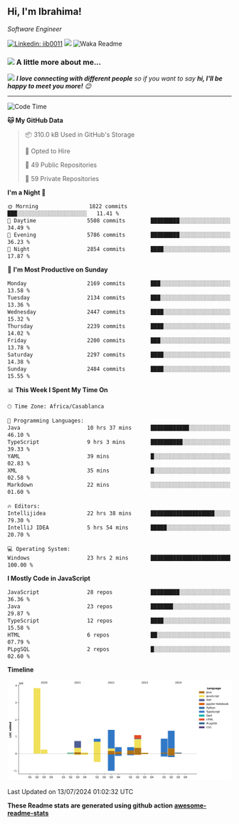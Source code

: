 <h2>Hi, I'm Ibrahima! </h2>
<p><em>Software Engineer 
</em></p>


[![Linkedin: iib0011](https://img.shields.io/badge/-iib0011-blue?style=flat-square&logo=Linkedin&logoColor=white&link=https://www.linkedin.com/in/iib0011/)](https://www.linkedin.com/in/iib0011/)
![](https://visitor-badge.glitch.me/badge?page_id=iib0011)
![Waka Readme](https://github.com/iib0011/iib0011/workflows/Waka%20Readme/badge.svg)


### <img src="https://media.giphy.com/media/VgCDAzcKvsR6OM0uWg/giphy.gif" width="50"> A little more about me...  


<img src="https://media.giphy.com/media/LnQjpWaON8nhr21vNW/giphy.gif" width="60"> <em><b>I love connecting with different people</b> so if you want to say <b>hi, I'll be happy to meet you more!</b> 😊</em>

---
<!--START_SECTION:waka-->
![Code Time](http://img.shields.io/badge/Code%20Time-3%2C604%20hrs%2025%20mins-blue)

**🐱 My GitHub Data** 

> 📦 310.0 kB Used in GitHub's Storage 
 > 
> 💼 Opted to Hire
 > 
> 📜 49 Public Repositories 
 > 
> 🔑 59 Private Repositories 
 > 
**I'm a Night 🦉** 

```text
🌞 Morning                1822 commits        ███░░░░░░░░░░░░░░░░░░░░░░   11.41 % 
🌆 Daytime                5508 commits        █████████░░░░░░░░░░░░░░░░   34.49 % 
🌃 Evening                5786 commits        █████████░░░░░░░░░░░░░░░░   36.23 % 
🌙 Night                  2854 commits        ████░░░░░░░░░░░░░░░░░░░░░   17.87 % 
```
📅 **I'm Most Productive on Sunday** 

```text
Monday                   2169 commits        ███░░░░░░░░░░░░░░░░░░░░░░   13.58 % 
Tuesday                  2134 commits        ███░░░░░░░░░░░░░░░░░░░░░░   13.36 % 
Wednesday                2447 commits        ████░░░░░░░░░░░░░░░░░░░░░   15.32 % 
Thursday                 2239 commits        ████░░░░░░░░░░░░░░░░░░░░░   14.02 % 
Friday                   2200 commits        ███░░░░░░░░░░░░░░░░░░░░░░   13.78 % 
Saturday                 2297 commits        ████░░░░░░░░░░░░░░░░░░░░░   14.38 % 
Sunday                   2484 commits        ████░░░░░░░░░░░░░░░░░░░░░   15.55 % 
```


📊 **This Week I Spent My Time On** 

```text
🕑︎ Time Zone: Africa/Casablanca

💬 Programming Languages: 
Java                     10 hrs 37 mins      ████████████░░░░░░░░░░░░░   46.10 % 
TypeScript               9 hrs 3 mins        ██████████░░░░░░░░░░░░░░░   39.33 % 
YAML                     39 mins             █░░░░░░░░░░░░░░░░░░░░░░░░   02.83 % 
XML                      35 mins             █░░░░░░░░░░░░░░░░░░░░░░░░   02.58 % 
Markdown                 22 mins             ░░░░░░░░░░░░░░░░░░░░░░░░░   01.60 % 

🔥 Editors: 
Intellijidea             22 hrs 38 mins      ████████████████████░░░░░   79.30 % 
IntelliJ IDEA            5 hrs 54 mins       █████░░░░░░░░░░░░░░░░░░░░   20.70 % 

💻 Operating System: 
Windows                  23 hrs 2 mins       █████████████████████████   100.00 % 
```

**I Mostly Code in JavaScript** 

```text
JavaScript               28 repos            █████████░░░░░░░░░░░░░░░░   36.36 % 
Java                     23 repos            ███████░░░░░░░░░░░░░░░░░░   29.87 % 
TypeScript               12 repos            ████░░░░░░░░░░░░░░░░░░░░░   15.58 % 
HTML                     6 repos             ██░░░░░░░░░░░░░░░░░░░░░░░   07.79 % 
PLpgSQL                  2 repos             █░░░░░░░░░░░░░░░░░░░░░░░░   02.60 % 
```



**Timeline**

![Lines of Code chart](https://raw.githubusercontent.com/iib0011/iib0011/master/assets/bar_graph.png)


 Last Updated on 13/07/2024 01:02:32 UTC
<!--END_SECTION:waka-->

**These Readme stats are generated using github action [awesome-readme-stats](https://github.com/iib0011/waka-readme-stats)**
